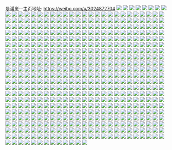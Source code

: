 是潘崽--主页地址: https://weibo.com/u/3024872704 
![](https://wx4.sinaimg.cn/mw2000/b44be500ly1h9kt5smr5hj21o02807wi.jpg) 
![](https://wx4.sinaimg.cn/mw2000/b44be500ly1h9kt64ax2aj22c5340hdt.jpg) 
![](https://wx4.sinaimg.cn/mw2000/b44be500ly1h9kt5trrbbj21o0280u0x.jpg) 
![](https://wx4.sinaimg.cn/mw2000/b44be500ly1h9cs275k7vj22801o04qq.jpg) 
![](https://wx4.sinaimg.cn/mw2000/b44be500ly1h9cs28wjy0j22c03404qq.jpg) 
![](https://wx4.sinaimg.cn/mw2000/b44be500ly1h9cs2a9ultj23402c0u0x.jpg) 
![](https://wx4.sinaimg.cn/mw2000/b44be500ly1h9cs2bt1zcj21o0280npd.jpg) 
![](https://wx4.sinaimg.cn/mw2000/b44be500ly1h9cs2804sqj23402c0qv6.jpg) 
![](https://wx4.sinaimg.cn/mw2000/b44be500ly1h9cs2cex2oj22dc35s4la.jpg) 
![](https://wx4.sinaimg.cn/mw2000/b44be500ly1h9cs2fe1cxj22ir1w21ky.jpg) 
![](https://wx4.sinaimg.cn/mw2000/b44be500ly1h9cs25son9j21ch22uhdt.jpg) 
![](https://wx4.sinaimg.cn/mw2000/b44be500ly1h9cs2gk44cj21dh1vmqv5.jpg) 
![](https://wx4.sinaimg.cn/mw2000/b44be500ly1h9cs2h9zq7j23402c04qq.jpg) 
![](https://wx4.sinaimg.cn/mw2000/b44be500ly1h9csknclo8j23402c0kjl.jpg) 
![](https://wx4.sinaimg.cn/mw2000/b44be500ly1h9cs2enf8aj21o0280b2a.jpg) 
![](https://wx4.sinaimg.cn/mw2000/b44be500ly1h9achcz0mej21400u07do.jpg) 
![](https://wx4.sinaimg.cn/mw2000/b44be500ly1h924ckiuyuj21ar1y5hdt.jpg) 
![](https://wx4.sinaimg.cn/mw2000/b44be500ly1h924cloj3sj21o0280qv5.jpg) 
![](https://wx4.sinaimg.cn/mw2000/b44be500ly1h924cmz42vj21e61uxb29.jpg) 
![](https://wx4.sinaimg.cn/mw2000/b44be500ly1h924cjiljkj21o0280hdt.jpg) 
![](https://wx4.sinaimg.cn/mw2000/b44be500ly1h8fdubpcqzj21o0280npd.jpg) 
![](https://wx4.sinaimg.cn/mw2000/b44be500ly1h8fducj88xj21o0280e81.jpg) 
![](https://wx4.sinaimg.cn/mw2000/b44be500ly1h83sv25aj2j22c0340qv5.jpg) 
![](https://wx4.sinaimg.cn/mw2000/b44be500ly1h83sv34mroj21o02807wh.jpg) 
![](https://wx4.sinaimg.cn/mw2000/b44be500ly1h83sv3ubjxj22c0340npd.jpg) 
![](https://wx4.sinaimg.cn/mw2000/b44be500ly1h83sv5bmc4j22c03404qq.jpg) 
![](https://wx4.sinaimg.cn/mw2000/b44be500ly1h83sv6croaj22c0340u0x.jpg) 
![](https://wx4.sinaimg.cn/mw2000/b44be500ly1h7vhtoaxg8j22dc1s0b2a.jpg) 
![](https://wx4.sinaimg.cn/mw2000/b44be500ly1h7vhtpswl2j21g91xo4qp.jpg) 
![](https://wx4.sinaimg.cn/mw2000/b44be500ly1h7vhtrfitrj21gi1y0u0x.jpg) 
![](https://wx4.sinaimg.cn/mw2000/b44be500ly1h7vhttn5pjj22dc1s0qv6.jpg) 
![](https://wx4.sinaimg.cn/mw2000/b44be500ly1h7vhu3sm0qj22dc1s0npe.jpg) 
![](https://wx4.sinaimg.cn/mw2000/b44be500ly1h7vhty3gdbj22dc1s0u0y.jpg) 
![](https://wx4.sinaimg.cn/mw2000/b44be500ly1h7vhu1if5fj22dc1s0x6q.jpg) 
![](https://wx4.sinaimg.cn/mw2000/b44be500ly1h7vhtvo5fzj22871o5b2a.jpg) 
![](https://wx4.sinaimg.cn/mw2000/b44be500ly1h7vhu6vmypj226l1myb2a.jpg) 
![](https://wx4.sinaimg.cn/mw2000/b44be500ly1h7e422x6pej22c0340qeh.jpg) 
![](https://wx4.sinaimg.cn/mw2000/b44be500ly1h7e428xat4j21941o5h5v.jpg) 
![](https://wx4.sinaimg.cn/mw2000/b44be500ly1h7e425wq7jj20zo256kjm.jpg) 
![](https://wx4.sinaimg.cn/mw2000/b44be500ly1h7e42gqpftj216o1kw000.jpg) 
![](https://wx4.sinaimg.cn/mw2000/b44be500ly1h7e42d9mxoj22c0340hdu.jpg) 
![](https://wx4.sinaimg.cn/mw2000/b44be500ly1h7e420cbaxj21i929ee81.jpg) 
![](https://wx4.sinaimg.cn/mw2000/b44be500ly1h7e42bddi4j22c0340e84.jpg) 
![](https://wx4.sinaimg.cn/mw2000/b44be500ly1h7e42cdap9j22c03404qr.jpg) 
![](https://wx4.sinaimg.cn/mw2000/b44be500ly1h7e42k5mr4j21ep25u1ky.jpg) 
![](https://wx4.sinaimg.cn/mw2000/b44be500ly1h7e42dqnl4j20zl1bghdp.jpg) 
![](https://wx4.sinaimg.cn/mw2000/b44be500ly1h7e42fbjk7j216o1kwqqf.jpg) 
![](https://wx4.sinaimg.cn/mw2000/b44be500ly1h7e428gl25j22bc340e83.jpg) 
![](https://wx4.sinaimg.cn/mw2000/b44be500ly1h7e42i2twvj211x1kw1ky.jpg) 
![](https://wx4.sinaimg.cn/mw2000/b44be500ly1h76z88l7wzj21400u0djs.jpg) 
![](https://wx4.sinaimg.cn/mw2000/b44be500ly1h76z87c210j21400u00xi.jpg) 
![](https://wx4.sinaimg.cn/mw2000/b44be500ly1h76z883v13j21400u07ct.jpg) 
![](https://wx4.sinaimg.cn/mw2000/b44be500ly1h76z896fp0j20u00u0tfh.jpg) 
![](https://wx4.sinaimg.cn/mw2000/b44be500ly1h76z87n7s4j20u0140teq.jpg) 
![](https://wx4.sinaimg.cn/mw2000/b44be500ly1h76z89xxwzj20u014ntjm.jpg) 
![](https://wx4.sinaimg.cn/mw2000/b44be500ly1h76z8ad3vaj20u00u0tc2.jpg) 
![](https://wx4.sinaimg.cn/mw2000/b44be500ly1h76z8bbsywj20u00u0q5j.jpg) 
![](https://wx4.sinaimg.cn/mw2000/b44be500ly1h76z8wnafzj20u00u0adx.jpg) 
![](https://wx4.sinaimg.cn/mw2000/b44be500ly1h6oufkdt01j20sg1s0k9g.jpg) 
![](https://wx4.sinaimg.cn/mw2000/b44be500ly1h6oufn7uvaj22dc35s1l0.jpg) 
![](https://wx4.sinaimg.cn/mw2000/b44be500ly1h6oufo2bg7j20sg1rz783.jpg) 
![](https://wx4.sinaimg.cn/mw2000/b44be500ly1h6oufowp0kj20sg1n94by.jpg) 
![](https://wx4.sinaimg.cn/mw2000/b44be500gy1h5uo5vfbnej22801o0wv5.jpg) 
![](https://wx4.sinaimg.cn/mw2000/b44be500gy1h5uo2zjpsbj22801o0av3.jpg) 
![](https://wx4.sinaimg.cn/mw2000/b44be500gy1h5uo38f040j22c0340e83.jpg) 
![](https://wx4.sinaimg.cn/mw2000/b44be500gy1h5uo431hl6j20k00zk0wc.jpg) 
![](https://wx4.sinaimg.cn/mw2000/b44be500ly1h5q6q3kxv4j21dj1u2nob.jpg) 
![](https://wx4.sinaimg.cn/mw2000/b44be500ly1h5q6q4ujhyj21o0280kjl.jpg) 
![](https://wx4.sinaimg.cn/mw2000/b44be500ly1h5q6q6nw3jj21o0280x6p.jpg) 
![](https://wx4.sinaimg.cn/mw2000/b44be500ly1h5q6qm3oegj21o0280e7j.jpg) 
![](https://wx4.sinaimg.cn/mw2000/b44be500ly1h5q6qln8qkj21o0280e81.jpg) 
![](https://wx4.sinaimg.cn/mw2000/b44be500ly1h5q6qme7axj21o0280twd.jpg) 
![](https://wx4.sinaimg.cn/mw2000/b44be500ly1h5q6q0fyqrj21o02804qp.jpg) 
![](https://wx4.sinaimg.cn/mw2000/b44be500ly1h5q6q1c35xj21o02807wh.jpg) 
![](https://wx4.sinaimg.cn/mw2000/b44be500ly1h5q6q2hqz2j21o0280e81.jpg) 
![](https://wx4.sinaimg.cn/mw2000/b44be500ly1h56icbqs3hj2340340kjm.jpg) 
![](https://wx4.sinaimg.cn/mw2000/b44be500ly1h56icp1mb6j21o02801kz.jpg) 
![](https://wx4.sinaimg.cn/mw2000/b44be500ly1h56icq7rgyj21o0280h82.jpg) 
![](https://wx4.sinaimg.cn/mw2000/b44be500ly1h56icth0exj20wv1grk7i.jpg) 
![](https://wx4.sinaimg.cn/mw2000/b44be500ly1h56icrrog6j21o02801kx.jpg) 
![](https://wx4.sinaimg.cn/mw2000/b44be500ly1h56ic9n6zoj20zk0k043e.jpg) 
![](https://wx4.sinaimg.cn/mw2000/b44be500ly1h56id739c3j20zg1bajvc.jpg) 
![](https://wx4.sinaimg.cn/mw2000/b44be500ly1h56id6injbj22560zo4qp.jpg) 
![](https://wx4.sinaimg.cn/mw2000/b44be500ly1h56idj2v7yj22560zou0x.jpg) 
![](https://wx4.sinaimg.cn/mw2000/b44be500ly1h55lvetqjzj22560zokjl.jpg) 
![](https://wx4.sinaimg.cn/mw2000/b44be500ly1h4y1wkevymj223y35snpe.jpg) 
![](https://wx4.sinaimg.cn/mw2000/b44be500ly1h4y1wr0xzsj22c0340x6p.jpg) 
![](https://wx4.sinaimg.cn/mw2000/b44be500ly1h4y1wmll8bj22801o0kjl.jpg) 
![](https://wx4.sinaimg.cn/mw2000/b44be500ly1h4y1wngunfj23403407wi.jpg) 
![](https://wx4.sinaimg.cn/mw2000/b44be500ly1h4y1wkv70lj21be0zkgs2.jpg) 
![](https://wx4.sinaimg.cn/mw2000/b44be500ly1h4y1wocy31j2340340b2a.jpg) 
![](https://wx4.sinaimg.cn/mw2000/b44be500ly1h4y1ws14rdj21el23ux6p.jpg) 
![](https://wx4.sinaimg.cn/mw2000/b44be500ly1h4y1wps7eaj22c0340kjn.jpg) 
![](https://wx4.sinaimg.cn/mw2000/b44be500ly1h4nw5q0qb9j20zo2567tl.jpg) 
![](https://wx4.sinaimg.cn/mw2000/b44be500ly1h4lladgheoj20dw0dw3z8.jpg) 
![](https://wx4.sinaimg.cn/mw2000/b44be500ly1h4jba7qbb7j229k340u0x.jpg) 
![](https://wx4.sinaimg.cn/mw2000/b44be500ly1h4jba5p9n5j22bv3401kz.jpg) 
![](https://wx4.sinaimg.cn/mw2000/b44be500ly1h4jbadq0kij20wg13jq90.jpg) 
![](https://wx4.sinaimg.cn/mw2000/b44be500ly1h4jba87v3vj20zo2564cl.jpg) 
![](https://wx4.sinaimg.cn/mw2000/b44be500ly1h4jbab8fkfj22c0340x6p.jpg) 
![](https://wx4.sinaimg.cn/mw2000/b44be500ly1h4jbaa83qyj22c0340u0x.jpg) 
![](https://wx4.sinaimg.cn/mw2000/b44be500ly1h4jbabzjlhj22801o04qp.jpg) 
![](https://wx4.sinaimg.cn/mw2000/b44be500ly1h4jbadaelxj2340340hdu.jpg) 
![](https://wx4.sinaimg.cn/mw2000/b44be500ly1h4h8msbz65j21o0280hdv.jpg) 
![](https://wx4.sinaimg.cn/mw2000/b44be500ly1h4h8mv6qgbj21o0280b2b.jpg) 
![](https://wx4.sinaimg.cn/mw2000/b44be500ly1h4h8my910sj21o0280x6r.jpg) 
![](https://wx4.sinaimg.cn/mw2000/b44be500ly1h4h8n2kyqcj22by340npe.jpg) 
![](https://wx4.sinaimg.cn/mw2000/b44be500ly1h4h8n16g6kj21hq1znb2b.jpg) 
![](https://wx4.sinaimg.cn/mw2000/b44be500ly1h4h8mol92ij22c0341kjm.jpg) 
![](https://wx4.sinaimg.cn/mw2000/b44be500ly1h4aac4qnu3j2340340npe.jpg) 
![](https://wx4.sinaimg.cn/mw2000/b44be500ly1h4aac95taqj22db35qkjm.jpg) 
![](https://wx4.sinaimg.cn/mw2000/b44be500ly1h4aabweitfj22bz340u0y.jpg) 
![](https://wx4.sinaimg.cn/mw2000/b44be500ly1h4aac74zm2j21o02801ky.jpg) 
![](https://wx4.sinaimg.cn/mw2000/b44be500ly1h4aae5ksqvj21o0280b29.jpg) 
![](https://wx4.sinaimg.cn/mw2000/b44be500ly1h4aac1xo4aj21o0280b29.jpg) 
![](https://wx4.sinaimg.cn/mw2000/b44be500ly1h4aabrrbg9j20zo256hdt.jpg) 
![](https://wx4.sinaimg.cn/mw2000/b44be500ly1h4aac2pdcnj22801o07wh.jpg) 
![](https://wx4.sinaimg.cn/mw2000/b44be500ly1h4aac30smgj21hc0u0154.jpg) 
![](https://wx4.sinaimg.cn/mw2000/b44be500ly1h4aabs5mk9j20ta1g1ds6.jpg) 
![](https://wx4.sinaimg.cn/mw2000/b44be500ly1h4aac3qjg8j22ps1j0u0x.jpg) 
![](https://wx4.sinaimg.cn/mw2000/b44be500ly1h4aac7ux3oj235s2dcqv5.jpg) 
![](https://wx4.sinaimg.cn/mw2000/b44be500ly1h42aa1frt1j22801o0hdt.jpg) 
![](https://wx4.sinaimg.cn/mw2000/b44be500ly1h42aa24oksj22c0340hdu.jpg) 
![](https://wx4.sinaimg.cn/mw2000/b44be500ly1h42aa2wwggj22c0340hdt.jpg) 
![](https://wx4.sinaimg.cn/mw2000/b44be500ly1h42aa3qcyoj22801o07wh.jpg) 
![](https://wx4.sinaimg.cn/mw2000/b44be500ly1h42aa3yq3yj20tt1gz7dg.jpg) 
![](https://wx4.sinaimg.cn/mw2000/b44be500ly1h42aa8tmvxj22c03407wj.jpg) 
![](https://wx4.sinaimg.cn/mw2000/b44be500ly1h42aafrpmvj22c03404qp.jpg) 
![](https://wx4.sinaimg.cn/mw2000/b44be500ly1h42aa09vylj22c0340qv6.jpg) 
![](https://wx4.sinaimg.cn/mw2000/b44be500ly1h3r5dns1t0j22801o0u0x.jpg) 
![](https://wx4.sinaimg.cn/mw2000/b44be500ly1h3r5donrsnj20zg1ba13e.jpg) 
![](https://wx4.sinaimg.cn/mw2000/b44be500ly1h3r5dpy244j20u01hchdt.jpg) 
![](https://wx4.sinaimg.cn/mw2000/b44be500ly1h3r5dr8fjcj2340340x6s.jpg) 
![](https://wx4.sinaimg.cn/mw2000/b44be500ly1h3r5dw9h0lj22c03401kz.jpg) 
![](https://wx4.sinaimg.cn/mw2000/b44be500ly1h3r5druc46j21o0280dt4.jpg) 
![](https://wx4.sinaimg.cn/mw2000/b44be500ly1h3r5dv3ayij22c0340x6q.jpg) 
![](https://wx4.sinaimg.cn/mw2000/b44be500ly1h3r5dyz0c7j20zo2567wh.jpg) 
![](https://wx4.sinaimg.cn/mw2000/b44be500ly1h3r5dmednhj22hv340x6p.jpg) 
![](https://wx4.sinaimg.cn/mw2000/b44be500ly1h3r5dsrhnqj22c03401ky.jpg) 
![](https://wx4.sinaimg.cn/mw2000/b44be500ly1h3r5dtxk0ij22c0340qv5.jpg) 
![](https://wx4.sinaimg.cn/mw2000/b44be500ly1h3r5e0mx78j21o01o0u0x.jpg) 
![](https://wx4.sinaimg.cn/mw2000/b44be500ly1h3r5e0zrh4j20u01hc4ba.jpg) 
![](https://wx4.sinaimg.cn/mw2000/b44be500ly1h3r5e1ulynj22c0340qv5.jpg) 
![](https://wx4.sinaimg.cn/mw2000/b44be500ly1h3r5e3bh40j23402c0npf.jpg) 
![](https://wx4.sinaimg.cn/mw2000/b44be500ly1h3r5e4hxl4j22c03404qq.jpg) 
![](https://wx4.sinaimg.cn/mw2000/b44be500ly1h36bqbquavj21400u0jz1.jpg) 
![](https://wx4.sinaimg.cn/mw2000/b44be500ly1h36bq9wkhmj20u00u0dkw.jpg) 
![](https://wx4.sinaimg.cn/mw2000/b44be500ly1h36bq9ks52j21hc0u0wpq.jpg) 
![](https://wx4.sinaimg.cn/mw2000/b44be500ly1h36bqa69t6j21410u0drb.jpg) 
![](https://wx4.sinaimg.cn/mw2000/b44be500ly1h36bqbbw9vj20u0132jz9.jpg) 
![](https://wx4.sinaimg.cn/mw2000/b44be500ly1h36bqcc3bdj20u01hcwnl.jpg) 
![](https://wx4.sinaimg.cn/mw2000/b44be500ly1h36bqb03o3j20u0140gwl.jpg) 
![](https://wx4.sinaimg.cn/mw2000/b44be500ly1h36bs1t4qtj20u01hctl5.jpg) 
![](https://wx4.sinaimg.cn/mw2000/b44be500ly1h36bq9557aj20u01hc7j3.jpg) 
![](https://wx4.sinaimg.cn/mw2000/b44be500ly1h36bqd2ldaj20u01hck1l.jpg) 
![](https://wx4.sinaimg.cn/mw2000/b44be500ly1h32ehinxtij22c03401ky.jpg) 
![](https://wx4.sinaimg.cn/mw2000/b44be500ly1h32ehlvwtpj23402c0hdv.jpg) 
![](https://wx4.sinaimg.cn/mw2000/b44be500ly1h32ehht8egj21o0280b2a.jpg) 
![](https://wx4.sinaimg.cn/mw2000/b44be500ly1h32ehmto8qj22c03401ky.jpg) 
![](https://wx4.sinaimg.cn/mw2000/b44be500ly1h32ehteo4ej21o0280u0y.jpg) 
![](https://wx4.sinaimg.cn/mw2000/b44be500ly1h32ehzgy15j21o0280kjl.jpg) 
![](https://wx4.sinaimg.cn/mw2000/b44be500ly1h32ehfbq3nj23402c0kjp.jpg) 
![](https://wx4.sinaimg.cn/mw2000/b44be500ly1h32ehx0iojj21o02804qr.jpg) 
![](https://wx4.sinaimg.cn/mw2000/b44be500ly1h32ehq65g7j21o0280npd.jpg) 
![](https://wx4.sinaimg.cn/mw2000/b44be500ly1h2kh03oflaj20u0140tfw.jpg) 
![](https://wx4.sinaimg.cn/mw2000/b44be500ly1h2hgt2tbdzj20u0140jz0.jpg) 
![](https://wx4.sinaimg.cn/mw2000/b44be500ly1h2hgt3it9wj21400u011h.jpg) 
![](https://wx4.sinaimg.cn/mw2000/b44be500ly1h2hgt346kuj20u0140n3f.jpg) 
![](https://wx4.sinaimg.cn/mw2000/b44be500ly1h2hgt3wo97j21400u0gu2.jpg) 
![](https://wx4.sinaimg.cn/mw2000/b44be500ly1h2hgt4st5ej20u0140n8w.jpg) 
![](https://wx4.sinaimg.cn/mw2000/b44be500ly1h2hgt2f1lcj20u0140tjz.jpg) 
![](https://wx4.sinaimg.cn/mw2000/b44be500ly1h2hgt6x5moj21400u0gsb.jpg) 
![](https://wx4.sinaimg.cn/mw2000/b44be500ly1h2hgt7i4ajj21400u0tix.jpg) 
![](https://wx4.sinaimg.cn/mw2000/b44be500ly1h2hgt7x6hbj21400u0dpj.jpg) 
![](https://wx4.sinaimg.cn/mw2000/b44be500ly1h29lt3dsltj20u01hcqsl.jpg) 
![](https://wx4.sinaimg.cn/mw2000/b44be500ly1h29lt3pxz4j20u01hck0c.jpg) 
![](https://wx4.sinaimg.cn/mw2000/b44be500ly1h29lt4cm1pj22801o04qp.jpg) 
![](https://wx4.sinaimg.cn/mw2000/b44be500ly1h29luh9c5tj21o02807wh.jpg) 
![](https://wx4.sinaimg.cn/mw2000/b44be500ly1h29luf1opej22801o04qp.jpg) 
![](https://wx4.sinaimg.cn/mw2000/b44be500ly1h218nhmr0aj22c0340kjm.jpg) 
![](https://wx4.sinaimg.cn/mw2000/b44be500ly1h218nn643yj22c0340b2b.jpg) 
![](https://wx4.sinaimg.cn/mw2000/b44be500ly1h218nkgom5j21o0280x6p.jpg) 
![](https://wx4.sinaimg.cn/mw2000/b44be500ly1h218nq25g1j21o01o0npd.jpg) 
![](https://wx4.sinaimg.cn/mw2000/b44be500ly1h218nghfd3j21o01o0kjl.jpg) 
![](https://wx4.sinaimg.cn/mw2000/b44be500ly1h218ns6pazj21o01o0x6p.jpg) 
![](https://wx4.sinaimg.cn/mw2000/b44be500ly1h218ntn26pj21ca1cab29.jpg) 
![](https://wx4.sinaimg.cn/mw2000/b44be500ly1h218nvgde3j21o0280kjm.jpg) 
![](https://wx4.sinaimg.cn/mw2000/b44be500ly1h1k25jamknj21o0289qv5.jpg) 
![](https://wx4.sinaimg.cn/mw2000/b44be500ly1h19pz73wocj20zo256dpw.jpg) 
![](https://wx4.sinaimg.cn/mw2000/b44be500ly1h198qpu61kj21o0280x6p.jpg) 
![](https://wx4.sinaimg.cn/mw2000/b44be500ly1h198qsitxtj21o0280u0x.jpg) 
![](https://wx4.sinaimg.cn/mw2000/b44be500ly1h198qnprauj21o0280npd.jpg) 
![](https://wx4.sinaimg.cn/mw2000/b44be500ly1h198qukueuj21o0280qv5.jpg) 
![](https://wx4.sinaimg.cn/mw2000/b44be500ly1h198qxc768j21o02804qq.jpg) 
![](https://wx4.sinaimg.cn/mw2000/b44be500ly1h14latfayuj21o0280gz8.jpg) 
![](https://wx4.sinaimg.cn/mw2000/b44be500ly1h14lao6x0nj21o0280e81.jpg) 
![](https://wx4.sinaimg.cn/mw2000/b44be500ly1h14lat2fd0j21o0280ds1.jpg) 
![](https://wx4.sinaimg.cn/mw2000/b44be500ly1h14latyahoj21o02807wh.jpg) 
![](https://wx4.sinaimg.cn/mw2000/b44be500ly1h14laidjduj22801o04qp.jpg) 
![](https://wx4.sinaimg.cn/mw2000/b44be500ly1h14laona1yj21o02807nb.jpg) 
![](https://wx4.sinaimg.cn/mw2000/b44be500ly1h14larli53j22801o0b29.jpg) 
![](https://wx4.sinaimg.cn/mw2000/b44be500ly1h14las4lunj22801o07wh.jpg) 
![](https://wx4.sinaimg.cn/mw2000/b44be500ly1h14lasmt9yj22801o0kjl.jpg) 
![](https://wx4.sinaimg.cn/mw2000/b44be500ly1h02ac5k3tmj21gi1y0hdt.jpg) 
![](https://wx4.sinaimg.cn/mw2000/b44be500ly1h02abur7h0j21x21fse81.jpg) 
![](https://wx4.sinaimg.cn/mw2000/b44be500ly1h02ac82jiqj21o0280x6p.jpg) 
![](https://wx4.sinaimg.cn/mw2000/b44be500ly1h02ac6dxc6j21ej11wngt.jpg) 
![](https://wx4.sinaimg.cn/mw2000/b44be500ly1h02ac1rqv6j21o0280u0x.jpg) 
![](https://wx4.sinaimg.cn/mw2000/b44be500ly1h02abyzbh2j21a71pm4qp.jpg) 
![](https://wx4.sinaimg.cn/mw2000/b44be500ly1gzy8h0yz14j21o01o0e81.jpg) 
![](https://wx4.sinaimg.cn/mw2000/b44be500ly1gz3x5k8ha8j21400u0n64.jpg) 
![](https://wx4.sinaimg.cn/mw2000/b44be500ly1gz3x5ilx7rj21400u0tgw.jpg) 
![](https://wx4.sinaimg.cn/mw2000/b44be500ly1gz3x5j0xrvj21400u0wmj.jpg) 
![](https://wx4.sinaimg.cn/mw2000/b44be500ly1gz3x5jcttkj21400u0dop.jpg) 
![](https://wx4.sinaimg.cn/mw2000/b44be500ly1gz3x5kmhmuj21400u0dne.jpg) 
![](https://wx4.sinaimg.cn/mw2000/b44be500ly1gz3x5jx4kuj21400u0tgd.jpg) 
![](https://wx4.sinaimg.cn/mw2000/b44be500ly1gz3x70vwhpj20u00mitcr.jpg) 
![](https://wx4.sinaimg.cn/mw2000/b44be500ly1gz3x5l9vshj20u0140qag.jpg) 
![](https://wx4.sinaimg.cn/mw2000/b44be500ly1gz3x7lmix2j20mi0u00w7.jpg) 
![](https://wx4.sinaimg.cn/mw2000/b44be500ly1gz3x5m7kk7j20u00u0wh0.jpg) 
![](https://wx4.sinaimg.cn/mw2000/b44be500ly1gz3x5newnqj20u013zdnu.jpg) 
![](https://wx4.sinaimg.cn/mw2000/b44be500ly1gyvxuli2gcj20u00u0116.jpg) 
![](https://wx4.sinaimg.cn/mw2000/b44be500ly1gyvxulr2avj20u00u0jx2.jpg) 
![](https://wx4.sinaimg.cn/mw2000/b44be500ly1gyvxuodmosj20u0140afj.jpg) 
![](https://wx4.sinaimg.cn/mw2000/b44be500ly1gyvxuooa2gj20u0140age.jpg) 
![](https://wx4.sinaimg.cn/mw2000/b44be500ly1gyvxulwwb3j20u00u0wjj.jpg) 
![](https://wx4.sinaimg.cn/mw2000/b44be500ly1gyvxumfn61j21400u0k1p.jpg) 
![](https://wx4.sinaimg.cn/mw2000/b44be500ly1gyvxum7d9tj20u0140qa2.jpg) 
![](https://wx4.sinaimg.cn/mw2000/b44be500ly1gyvxummoeij20ur0swtdv.jpg) 
![](https://wx4.sinaimg.cn/mw2000/b44be500ly1gyvxumtoeaj20u01hcn7b.jpg) 
![](https://wx4.sinaimg.cn/mw2000/b44be500ly1gyvxunfmxfj20u0140n3r.jpg) 
![](https://wx4.sinaimg.cn/mw2000/b44be500ly1gyvxunnculj21410u049h.jpg) 
![](https://wx4.sinaimg.cn/mw2000/b44be500ly1gyvxunvvftj20u014046z.jpg) 
![](https://wx4.sinaimg.cn/mw2000/b44be500ly1gyvxuoxgrcj20u0140wiu.jpg) 
![](https://wx4.sinaimg.cn/mw2000/b44be500ly1gyvxul6sggj20u00u00wp.jpg) 
![](https://wx4.sinaimg.cn/mw2000/b44be500ly1gyrkmy35zpj20zd0kc40o.jpg) 
![](https://wx4.sinaimg.cn/mw2000/b44be500ly1gygk3dq67fj20u00u0wkt.jpg) 
![](https://wx4.sinaimg.cn/mw2000/b44be500ly1gygk3ea4gnj20u01417cy.jpg) 
![](https://wx4.sinaimg.cn/mw2000/b44be500ly1gygk3dy26pj20u00u0ter.jpg) 
![](https://wx4.sinaimg.cn/mw2000/b44be500ly1gygk3f19joj20u00u0wk1.jpg) 
![](https://wx4.sinaimg.cn/mw2000/b44be500ly1gygk3di4nej20u00u00yp.jpg) 
![](https://wx4.sinaimg.cn/mw2000/b44be500ly1gygk3cx852j20u00u0dli.jpg) 
![](https://wx4.sinaimg.cn/mw2000/b44be500ly1gybandm723j20so0so0xa.jpg) 
![](https://wx4.sinaimg.cn/mw2000/b44be500ly1gy6mrjq44mj20u0140wp8.jpg) 
![](https://wx4.sinaimg.cn/mw2000/b44be500ly1gy6mrj7e2lj20u0140qa2.jpg) 
![](https://wx4.sinaimg.cn/mw2000/b44be500ly1gy6mrkeux3j20u0140qcs.jpg) 
![](https://wx4.sinaimg.cn/mw2000/b44be500ly1gy08yp1naij21400u0127.jpg) 
![](https://wx4.sinaimg.cn/mw2000/b44be500ly1gy08yorg4dj20u013zgsy.jpg) 
![](https://wx4.sinaimg.cn/mw2000/b44be500ly1gy08ypo01uj20u0140gto.jpg) 
![](https://wx4.sinaimg.cn/mw2000/b44be500ly1gy08yq2szjj20u00u0dlr.jpg) 
![](https://wx4.sinaimg.cn/mw2000/b44be500ly1gy08ypv3xmj20u00u079e.jpg) 
![](https://wx4.sinaimg.cn/mw2000/b44be500ly1gy08yqa1saj20u00u07d4.jpg) 
![](https://wx4.sinaimg.cn/mw2000/b44be500ly1gy08yqhwabj20u00u0the.jpg) 
![](https://wx4.sinaimg.cn/mw2000/b44be500ly1gy08yqsdqcj20u00u0dmp.jpg) 
![](https://wx4.sinaimg.cn/mw2000/b44be500ly1gy08yo2fxcj20u00u0thf.jpg) 
![](https://wx4.sinaimg.cn/mw2000/b44be500ly1gxyjmzbni8j20u00u0jy2.jpg) 
![](https://wx4.sinaimg.cn/mw2000/b44be500ly1gxyjmyvsk1j20u00u0n2o.jpg) 
![](https://wx4.sinaimg.cn/mw2000/b44be500ly1gxyjmz47uxj20u00u0jwq.jpg) 
![](https://wx4.sinaimg.cn/mw2000/b44be500ly1gxyjmzlafoj20u00u0wl7.jpg) 
![](https://wx4.sinaimg.cn/mw2000/b44be500ly1gxqjxy15taj20u0140aip.jpg) 
![](https://wx4.sinaimg.cn/mw2000/b44be500ly1gxqjxwl2qoj20u0140tie.jpg) 
![](https://wx4.sinaimg.cn/mw2000/b44be500ly1gxqjy0vq8dj20u00u00xi.jpg) 
![](https://wx4.sinaimg.cn/mw2000/b44be500ly1gxqjy28iroj20u00u079l.jpg) 
![](https://wx4.sinaimg.cn/mw2000/b44be500ly1gxqjyblgboj20u00u0jx9.jpg) 
![](https://wx4.sinaimg.cn/mw2000/b44be500ly1gxjk9h9glwj20u0140tfb.jpg) 
![](https://wx4.sinaimg.cn/mw2000/b44be500ly1gxjk9oapq7j20u014079o.jpg) 
![](https://wx4.sinaimg.cn/mw2000/b44be500ly1gxjk9hgmi7j20zo0kj0vl.jpg) 
![](https://wx4.sinaimg.cn/mw2000/b44be500ly1gxjk9honikj21400u0427.jpg) 
![](https://wx4.sinaimg.cn/mw2000/b44be500ly1gx9a16cdflj20zo0rv0ur.jpg) 
![](https://wx4.sinaimg.cn/mw2000/b44be500ly1gx9a15kcs4j20zo0rlgnj.jpg) 
![](https://wx4.sinaimg.cn/mw2000/b44be500ly1gx9a5saxfcj21400u047q.jpg) 
![](https://wx4.sinaimg.cn/mw2000/b44be500ly1gx9a18bilhj21400u0n59.jpg) 
![](https://wx4.sinaimg.cn/mw2000/b44be500ly1gx9a17v1t3j21400u0afq.jpg) 
![](https://wx4.sinaimg.cn/mw2000/b44be500ly1gx9a18ovptj20u01hcdn2.jpg) 
![](https://wx4.sinaimg.cn/mw2000/b44be500ly1gx9a16o3jxj21400u07d1.jpg) 
![](https://wx4.sinaimg.cn/mw2000/b44be500ly1gx9a190laej21400u0n5y.jpg) 
![](https://wx4.sinaimg.cn/mw2000/b44be500ly1gx9a17gut4j21400u0guh.jpg) 
![](https://wx4.sinaimg.cn/mw2000/b44be500ly1gx37rkvlx0j20u0140dmd.jpg) 
![](https://wx4.sinaimg.cn/mw2000/b44be500ly1gx37rl9m28j20u0140aln.jpg) 
![](https://wx4.sinaimg.cn/mw2000/b44be500ly1gx37shd0lzj20u0140ak9.jpg) 
![](https://wx4.sinaimg.cn/mw2000/b44be500ly1gx37rmk3s4j20u0140qc6.jpg) 
![](https://wx4.sinaimg.cn/mw2000/b44be500ly1gx37rne38jj20u014044s.jpg) 
![](https://wx4.sinaimg.cn/mw2000/b44be500ly1gx37rnnh74j20u0140ahd.jpg) 
![](https://wx4.sinaimg.cn/mw2000/b44be500ly1gwv3en3kzgj20u01410zy.jpg) 
![](https://wx4.sinaimg.cn/mw2000/b44be500ly1gwv3eniiksj20u0140dmi.jpg) 
![](https://wx4.sinaimg.cn/mw2000/b44be500ly1gwv3enu5wgj20u0140jx9.jpg) 
![](https://wx4.sinaimg.cn/mw2000/b44be500ly1gwv3eokuwbj21400u00za.jpg) 
![](https://wx4.sinaimg.cn/mw2000/b44be500ly1gwv3ep6qcqj20u0103q71.jpg) 
![](https://wx4.sinaimg.cn/mw2000/b44be500ly1gwv3eptyczj21400u0gti.jpg) 
![](https://wx4.sinaimg.cn/mw2000/b44be500ly1gwv3eqpwo7j21400u0tgu.jpg) 
![](https://wx4.sinaimg.cn/mw2000/b44be500ly1gwv3epj351j20u0140tgg.jpg) 
![](https://wx4.sinaimg.cn/mw2000/b44be500ly1gwv3emr9eoj20u0140wjm.jpg) 
![](https://wx4.sinaimg.cn/mw2000/b44be500ly1gwbj7wlc9ij21400u0n7b.jpg) 
![](https://wx4.sinaimg.cn/mw2000/b44be500ly1gwbj7ymnvrj21400u047z.jpg) 
![](https://wx4.sinaimg.cn/mw2000/b44be500ly1gwbj7ybloqj20sg0lcn33.jpg) 
![](https://wx4.sinaimg.cn/mw2000/b44be500ly1gwbj7w9mdij21400u0wp5.jpg) 
![](https://wx4.sinaimg.cn/mw2000/b44be500ly1gw6opalxs4j22c2340npf.jpg) 
![](https://wx4.sinaimg.cn/mw2000/b44be500ly1gw6op7cb2tj22c03404qr.jpg) 
![](https://wx4.sinaimg.cn/mw2000/b44be500ly1gw6opf7n6qj222o340u11.jpg) 
![](https://wx4.sinaimg.cn/mw2000/b44be500ly1gw6opkx50gj22c0340kjr.jpg) 
![](https://wx4.sinaimg.cn/mw2000/b44be500ly1gw6opt5wmlj21o01o0qv5.jpg) 
![](https://wx4.sinaimg.cn/mw2000/b44be500ly1gw6opoxty0j22c0340kjp.jpg) 
![](https://wx4.sinaimg.cn/mw2000/b44be500ly1gw6opqj5ywj21o01o0x6p.jpg) 
![](https://wx4.sinaimg.cn/mw2000/b44be500ly1gw6oq0inzcj22c036e4qr.jpg) 
![](https://wx4.sinaimg.cn/mw2000/b44be500ly1gw6opu1yb2j21f21f24qp.jpg) 
![](https://wx4.sinaimg.cn/mw2000/b44be500ly1gw6opr12gcj22801o07wh.jpg) 
![](https://wx4.sinaimg.cn/mw2000/b44be500ly1gw6oprotcyj21o01o04qp.jpg) 
![](https://wx4.sinaimg.cn/mw2000/b44be500ly1gw6opuviu7j21401hctny.jpg) 
![](https://wx4.sinaimg.cn/mw2000/b44be500ly1gw6opvxrsrj23402c01ky.jpg) 
![](https://wx4.sinaimg.cn/mw2000/b44be500ly1gw6opxw7qyj23402c0kjn.jpg) 
![](https://wx4.sinaimg.cn/mw2000/b44be500ly1gw6opzjmkzj20rs0kudln.jpg) 
![](https://wx4.sinaimg.cn/mw2000/b44be500ly1gw6os15v0mj23403401l3.jpg) 
![](https://wx4.sinaimg.cn/mw2000/b44be500ly1gw6orxpv27j22cn340qv7.jpg) 
![](https://wx4.sinaimg.cn/mw2000/b44be500ly1gw57pws2d8j20u01400zx.jpg) 
![](https://wx4.sinaimg.cn/mw2000/b44be500ly1gvzxwz89pxj20u0140afc.jpg) 
![](https://wx4.sinaimg.cn/mw2000/b44be500ly1gvzxwyz0t6j20u00u0dk4.jpg) 
![](https://wx4.sinaimg.cn/mw2000/b44be500ly1gvzxwzk00jj20u00u0dk9.jpg) 
![](https://wx4.sinaimg.cn/mw2000/b44be500ly1gvzxx03p7uj20u00u0gr2.jpg) 
![](https://wx4.sinaimg.cn/mw2000/b44be500ly1gvzxx0e0ubj20u00u079j.jpg) 
![](https://wx4.sinaimg.cn/mw2000/b44be500ly1gvzxwzsh6vj20u00u0q85.jpg) 
![](https://wx4.sinaimg.cn/mw2000/003iI3zqly1gvqn7rzig9j61400u0wpb02.jpg) 
![](https://wx4.sinaimg.cn/mw2000/003iI3zqly1gvqn7s9heej60u014045302.jpg) 
![](https://wx4.sinaimg.cn/mw2000/003iI3zqly1gvqn7ss3dzj60u0140ajz02.jpg) 
![](https://wx4.sinaimg.cn/mw2000/003iI3zqly1gvqn7tcfm7j61400u07ex02.jpg) 
![](https://wx4.sinaimg.cn/mw2000/003iI3zqly1gvqn7tqhbjj60s61180ye02.jpg) 
![](https://wx4.sinaimg.cn/mw2000/003iI3zqly1gvqn7wctqwj60u00ybn3g02.jpg) 
![](https://wx4.sinaimg.cn/mw2000/003iI3zqly1gvqn7ueqyoj60u01hcasx02.jpg) 
![](https://wx4.sinaimg.cn/mw2000/003iI3zqly1gvqn7v4d75j60u00u110w02.jpg) 
![](https://wx4.sinaimg.cn/mw2000/003iI3zqly1gvqn7rn8bij60u00u00zy02.jpg) 
![](https://wx4.sinaimg.cn/mw2000/003iI3zqly1gvqn7vvbb2j60u0140ale02.jpg) 
![](https://wx4.sinaimg.cn/mw2000/003iI3zqly1gv16hi21sgj61o0280x6q02.jpg) 
![](https://wx4.sinaimg.cn/mw2000/003iI3zqly1gut9jspkirj619w19wkgo02.jpg) 
![](https://wx4.sinaimg.cn/mw2000/003iI3zqly1gut9jrwjg6j62801o0e8102.jpg) 
![](https://wx4.sinaimg.cn/mw2000/003iI3zqly1gut9jq82oyj62c02c0e8102.jpg) 
![](https://wx4.sinaimg.cn/mw2000/003iI3zqly1gut9jtu6rrj61o01o07wh02.jpg) 
![](https://wx4.sinaimg.cn/mw2000/003iI3zqly1gut9joqvawj62c02c0kjl02.jpg) 
![](https://wx4.sinaimg.cn/mw2000/b44be500ly1gut9jlzh0jj22c0340u0z.jpg) 
![](https://wx4.sinaimg.cn/mw2000/b44be500ly1gut9jwhfewj21o01o01ky.jpg) 
![](https://wx4.sinaimg.cn/mw2000/003iI3zqly1gut9ki1phcj61o01o04qp02.jpg) 
![](https://wx4.sinaimg.cn/mw2000/003iI3zqly1gundz5gus9j62801o01ky02.jpg) 
![](https://wx4.sinaimg.cn/mw2000/003iI3zqly1gundzg3azfj62801o0u0x02.jpg) 
![](https://wx4.sinaimg.cn/mw2000/003iI3zqly1gundzhtieij62801o07wi02.jpg) 
![](https://wx4.sinaimg.cn/mw2000/b44be500ly1gundzb685cj22801o0u0y.jpg) 
![](https://wx4.sinaimg.cn/mw2000/003iI3zqly1gundzetmizj60zo2564qq02.jpg) 
![](https://wx4.sinaimg.cn/mw2000/003iI3zqly1gundzkgldej61o0280e8202.jpg) 
![](https://wx4.sinaimg.cn/mw2000/003iI3zqly1gueucrwf8ij60zi0zi4fc02.jpg) 
![](https://wx4.sinaimg.cn/mw2000/003iI3zqly1gueuct6x3rj61kn1knqv502.jpg) 
![](https://wx4.sinaimg.cn/mw2000/003iI3zqly1gueucqrrspj61kf1kfhdt02.jpg) 
![](https://wx4.sinaimg.cn/mw2000/003iI3zqly1gueud2o7l5j6340340kjn02.jpg) 
![](https://wx4.sinaimg.cn/mw2000/003iI3zqly1gueucwld09j634033sqv902.jpg) 
![](https://wx4.sinaimg.cn/mw2000/003iI3zqly1gueud416zrj61o0280kjl02.jpg) 
![](https://wx4.sinaimg.cn/mw2000/003iI3zqly1guamk1c5aij6340340x6s02.jpg) 
![](https://wx4.sinaimg.cn/mw2000/003iI3zqly1guamken70ij61r02c0b2c02.jpg) 
![](https://wx4.sinaimg.cn/mw2000/003iI3zqly1guamjq250ij62c0342qv802.jpg) 
![](https://wx4.sinaimg.cn/mw2000/003iI3zqly1guamkyhxp6j62c0340qv702.jpg) 
![](https://wx4.sinaimg.cn/mw2000/003iI3zqly1guamkoyjzgj61o02807ku02.jpg) 
![](https://wx4.sinaimg.cn/mw2000/003iI3zqly1guamknm5uej63402c0hdv02.jpg) 
![](https://wx4.sinaimg.cn/mw2000/003iI3zqly1gu0ug9vro1j60u0140qc402.jpg) 
![](https://wx4.sinaimg.cn/mw2000/003iI3zqly1gu0ug9802yj60u0140k3k02.jpg) 
![](https://wx4.sinaimg.cn/mw2000/003iI3zqly1gu0ugag8pyj61400u0dod02.jpg) 
![](https://wx4.sinaimg.cn/mw2000/003iI3zqly1gtofwvrya4j60u00u07cp02.jpg) 
![](https://wx4.sinaimg.cn/mw2000/003iI3zqly1gtofwv2b1ej61400u010i02.jpg) 
![](https://wx4.sinaimg.cn/mw2000/003iI3zqly1gtofwuf1dqj60u00u0tgx02.jpg) 
![](https://wx4.sinaimg.cn/mw2000/003iI3zqly1gtofwwezt8j60u00u0dnm02.jpg) 
![](https://wx4.sinaimg.cn/mw2000/003iI3zqly1gtofwto1fgj60u00u0do702.jpg) 
![](https://wx4.sinaimg.cn/mw2000/003iI3zqly1gtofymbm7lj60u01hc7d402.jpg) 
![](https://wx4.sinaimg.cn/mw2000/003iI3zqly1gtofw4v7vxj60p113xn3a02.jpg) 
![](https://wx4.sinaimg.cn/mw2000/003iI3zqly1gtofyn9gmgj60u0140grl02.jpg) 
![](https://wx4.sinaimg.cn/mw2000/003iI3zqly1gtofyohwqpj60u0140jzz02.jpg) 
![](https://wx4.sinaimg.cn/mw2000/003iI3zqly1gtofyoygj3j60u00u0q7d02.jpg) 
![](https://wx4.sinaimg.cn/mw2000/003iI3zqly1gtnf0xnmmnj656o3gge8602.jpg) 
![](https://wx4.sinaimg.cn/mw2000/003iI3zqly1gtnf12t9jwj656o3ggx6u02.jpg) 
![](https://wx4.sinaimg.cn/mw2000/003iI3zqly1gtnf1b800qj656o3gghdz02.jpg) 
![](https://wx4.sinaimg.cn/mw2000/003iI3zqly1gtnf1fnh4uj626r3a4b2b02.jpg) 
![](https://wx4.sinaimg.cn/mw2000/003iI3zqly1gtnf1ledogj626r3a4qvb02.jpg) 
![](https://wx4.sinaimg.cn/mw2000/003iI3zqly1gtnf1oshu3j626r3a4b2f02.jpg) 
![](https://wx4.sinaimg.cn/mw2000/003iI3zqly1gtnf1tdvcej63gg56onpl02.jpg) 
![](https://wx4.sinaimg.cn/mw2000/003iI3zqly1gtnf0tql56j626r3a4hdv02.jpg) 
![](https://wx4.sinaimg.cn/mw2000/003iI3zqly1gtnf22qb33j626r3a4b2g02.jpg) 
![](https://wx4.sinaimg.cn/mw2000/b44be500ly1gsz71rhatkj21o02804qp.jpg) 
![](https://wx4.sinaimg.cn/mw2000/b44be500ly1gsz74yvvlcj20u01hch0q.jpg) 
![](https://wx4.sinaimg.cn/mw2000/b44be500ly1gsz750ofvij21o02804qp.jpg) 
![](https://wx4.sinaimg.cn/mw2000/b44be500ly1gsz751zk2sj23402c0u0x.jpg) 
![](https://wx4.sinaimg.cn/mw2000/b44be500ly1gsz753z3tij23402c0x6p.jpg) 
![](https://wx4.sinaimg.cn/mw2000/b44be500ly1gsz758yxx2j22c03401kz.jpg) 
![](https://wx4.sinaimg.cn/mw2000/b44be500ly1gsz759hq4xj20po0po40n.jpg) 
![](https://wx4.sinaimg.cn/mw2000/b44be500ly1gsz76qczemj22c0340x6q.jpg) 
![](https://wx4.sinaimg.cn/mw2000/b44be500ly1gsz76mazpbj21hc0u0tqt.jpg) 
![](https://wx4.sinaimg.cn/mw2000/b44be500ly1gsr1d3jejoj20zo0hdn09.jpg) 
![](https://wx4.sinaimg.cn/mw2000/b44be500ly1gslcqp04zzj223u35sx6q.jpg) 
![](https://wx4.sinaimg.cn/mw2000/b44be500ly1gslcrdjcy4j21u22r51ky.jpg) 
![](https://wx4.sinaimg.cn/mw2000/b44be500ly1gslcqhyyczj223u35sb2b.jpg) 
![](https://wx4.sinaimg.cn/mw2000/b44be500ly1gslcq814cyj223u35su0y.jpg) 
![](https://wx4.sinaimg.cn/mw2000/b44be500ly1gslcr481fmj223u35s7wi.jpg) 
![](https://wx4.sinaimg.cn/mw2000/b44be500ly1gslcqx8kmnj223u35shdu.jpg) 
![](https://wx4.sinaimg.cn/mw2000/b44be500ly1gsd9brp9ldj22801o01l3.jpg) 
![](https://wx4.sinaimg.cn/mw2000/b44be500ly1gsd9c682z3j2340340qvl.jpg) 
![](https://wx4.sinaimg.cn/mw2000/b44be500ly1gsd9bjkejej22801o0u0z.jpg) 
![](https://wx4.sinaimg.cn/mw2000/b44be500ly1gsc3pjc3njj20u0140aj5.jpg) 
![](https://wx4.sinaimg.cn/mw2000/b44be500ly1gs589b90htj21o02801l0.jpg) 
![](https://wx4.sinaimg.cn/mw2000/b44be500ly1gs589kww0mj22c0340e8c.jpg) 
![](https://wx4.sinaimg.cn/mw2000/b44be500ly1gs589s5h5nj22uf3401l8.jpg) 
![](https://wx4.sinaimg.cn/mw2000/b44be500ly1gs589x5w5vj21hc1hckjo.jpg) 
![](https://wx4.sinaimg.cn/mw2000/b44be500ly1gs589y50ojj20sg1kt4qp.jpg) 
![](https://wx4.sinaimg.cn/mw2000/b44be500ly1gs58a7xbihj22c0340kjw.jpg) 
![](https://wx4.sinaimg.cn/mw2000/b44be500ly1gs58adebvnj23432c0e8a.jpg) 
![](https://wx4.sinaimg.cn/mw2000/b44be500ly1gs58ald3mlj233w340kjz.jpg) 
![](https://wx4.sinaimg.cn/mw2000/b44be500ly1gs5898r0m1j20u01hc4qp.jpg) 
![](https://wx4.sinaimg.cn/mw2000/b44be500ly1grwzkcbso0j22801o04qq.jpg) 
![](https://wx4.sinaimg.cn/mw2000/b44be500ly1grwzlygru8j21c41s6qui.jpg) 
![](https://wx4.sinaimg.cn/mw2000/b44be500ly1grwzke0f04j21o0280kjl.jpg) 
![](https://wx4.sinaimg.cn/mw2000/b44be500ly1grwztoh1aij22801o04qv.jpg) 
![](https://wx4.sinaimg.cn/mw2000/b44be500ly1grwzko65xzj21o02807wk.jpg) 
![](https://wx4.sinaimg.cn/mw2000/b44be500ly1grwzlzkjolj21o02807wi.jpg) 
![](https://wx4.sinaimg.cn/mw2000/b44be500ly1grwzkexivfj20sg16o4qq.jpg) 
![](https://wx4.sinaimg.cn/mw2000/b44be500ly1grwzk9nxqlj22801o07wn.jpg) 
![](https://wx4.sinaimg.cn/mw2000/b44be500ly1grwzm8tdjpj21o0280e89.jpg) 
![](https://wx4.sinaimg.cn/mw2000/b44be500ly1grwzkpn44rj21o0280b2c.jpg) 
![](https://wx4.sinaimg.cn/mw2000/b44be500ly1grwzkgm6zij21o0280hdz.jpg) 
![](https://wx4.sinaimg.cn/mw2000/003iI3zqly1grwztlo5w2j62801o0kjn02.jpg) 
![](https://wx4.sinaimg.cn/mw2000/b44be500ly1grwzkk4ki2j23402c07ww.jpg) 
![](https://wx4.sinaimg.cn/mw2000/b44be500ly1grwzlxh5zbj21o0280hdy.jpg) 
![](https://wx4.sinaimg.cn/mw2000/b44be500ly1grwzm4j16lj21o01o0e85.jpg) 
![](https://wx4.sinaimg.cn/mw2000/b44be500ly1grwzricpr2j22c0340qvh.jpg) 
![](https://wx4.sinaimg.cn/mw2000/b44be500ly1grvz04y6z5j20u0191dph.jpg) 
![](https://wx4.sinaimg.cn/mw2000/b44be500ly1grvz04arl5j20u0191dnm.jpg) 
![](https://wx4.sinaimg.cn/mw2000/b44be500ly1grvz037w86j20u019144x.jpg) 
![](https://wx4.sinaimg.cn/mw2000/b44be500ly1grvz02vvpwj20u0191wot.jpg) 
![](https://wx4.sinaimg.cn/mw2000/b44be500ly1grvz05ei25j20u016gdns.jpg) 
![](https://wx4.sinaimg.cn/mw2000/b44be500ly1grvz03r5a6j20u0191gww.jpg) 
![](https://wx4.sinaimg.cn/mw2000/b44be500ly1grmn5z27iyj22c0340kjm.jpg) 
![](https://wx4.sinaimg.cn/mw2000/b44be500ly1grkcskmquaj21hc0u07id.jpg) 
![](https://wx4.sinaimg.cn/mw2000/b44be500ly1grkcyjfu90j21f40sragt.jpg) 
![](https://wx4.sinaimg.cn/mw2000/b44be500ly1grhm7gm0d9j21o0280kjl.jpg) 
![](https://wx4.sinaimg.cn/mw2000/003iI3zqly1grhm8i7v4qj60ve1lwwrv02.jpg) 
![](https://wx4.sinaimg.cn/mw2000/b44be500ly1grhm7sxbisj22801o0hdt.jpg) 
![](https://wx4.sinaimg.cn/mw2000/b44be500ly1grhm7wa1bdj21o0280hdy.jpg) 
![](https://wx4.sinaimg.cn/mw2000/b44be500ly1grhm86gf80j22801o0u0z.jpg) 
![](https://wx4.sinaimg.cn/mw2000/b44be500ly1grhm8hfcb9j22801o0kjp.jpg) 
![](https://wx4.sinaimg.cn/mw2000/b44be500ly1grhm81wkmkj21o02801l7.jpg) 
![](https://wx4.sinaimg.cn/mw2000/b44be500ly1grhmigz7coj23402c0qvf.jpg) 
![](https://wx4.sinaimg.cn/mw2000/b44be500ly1grhm8ccd63j22c0340b2h.jpg) 
![](https://wx4.sinaimg.cn/mw2000/b44be500ly1grb9kmidtpj22801o01kx.jpg) 
![](https://wx4.sinaimg.cn/mw2000/b44be500ly1gr8udhsyqtj22c0340qv5.jpg) 
![](https://wx4.sinaimg.cn/mw2000/b44be500ly1gqzqmyt3a7j21o0280b2e.jpg) 
![](https://wx4.sinaimg.cn/mw2000/b44be500ly1gqzqn1e806j21o0280u12.jpg) 
![](https://wx4.sinaimg.cn/mw2000/b44be500ly1gqzqmw5qycj21j424hx6t.jpg) 
![](https://wx4.sinaimg.cn/mw2000/b44be500ly1gqzqn3krchj22c03404qv.jpg) 
![](https://wx4.sinaimg.cn/mw2000/b44be500ly1gqzqn6zdbpj23403407wt.jpg) 
![](https://wx4.sinaimg.cn/mw2000/b44be500ly1gqzqnb2myxj2340340u17.jpg) 
![](https://wx4.sinaimg.cn/mw2000/b44be500ly1gqx91f064sj22c03407wh.jpg) 
![](https://wx4.sinaimg.cn/mw2000/b44be500ly1gqkdxmsb2bj22c0340e82.jpg) 
![](https://wx4.sinaimg.cn/mw2000/b44be500ly1gqd2z0z4h7j22801o0npg.jpg) 
![](https://wx4.sinaimg.cn/mw2000/b44be500ly1gqd2z2tl6zj22c0340b2a.jpg) 
![](https://wx4.sinaimg.cn/mw2000/b44be500ly1gqd2z6584lj22801o0npg.jpg) 
![](https://wx4.sinaimg.cn/mw2000/b44be500ly1gq8o2ropg9j21ny280x6p.jpg) 
![](https://wx4.sinaimg.cn/mw2000/b44be500ly1gq4hltpka4j21o01nz7wk.jpg) 
![](https://wx4.sinaimg.cn/mw2000/b44be500ly1gq4hlv1qn9j21ob2807wl.jpg) 
![](https://wx4.sinaimg.cn/mw2000/b44be500ly1gq4hm1vlw7j21o02804qt.jpg) 
![](https://wx4.sinaimg.cn/mw2000/b44be500ly1gq4hlz2hd2j21o01o0npg.jpg) 
![](https://wx4.sinaimg.cn/mw2000/b44be500ly1gq4hlx1gr6j229a35s4qx.jpg) 
![](https://wx4.sinaimg.cn/mw2000/b44be500ly1gq4hmglavsj21o01o0u10.jpg) 
![](https://wx4.sinaimg.cn/mw2000/b44be500ly1gpsm1mjvxcj21o0280qv5.jpg) 
![](https://wx4.sinaimg.cn/mw2000/b44be500ly1gpsm1pid9wj21o02807wl.jpg) 
![](https://wx4.sinaimg.cn/mw2000/b44be500ly1gpsm1ydfjhj20u0140b29.jpg) 
![](https://wx4.sinaimg.cn/mw2000/b44be500ly1gpsm1s65yzj21o0280u0x.jpg) 
![](https://wx4.sinaimg.cn/mw2000/b44be500ly1gky3vc4n0tj21o0280b29.jpg) 
![](https://wx4.sinaimg.cn/mw2000/b44be500ly1gky3vdg8zcj22801o0npd.jpg) 
![](https://wx4.sinaimg.cn/mw2000/b44be500ly1gky3ves94oj21o0280b29.jpg) 
![](https://wx4.sinaimg.cn/mw2000/b44be500ly1gky3vgzfvxj21o0280u0y.jpg) 
![](https://wx4.sinaimg.cn/mw2000/b44be500ly1gky3vj5k2fj21o02807wj.jpg) 
![](https://wx4.sinaimg.cn/mw2000/b44be500ly1gky3voic5yj21o0280npf.jpg) 
![](https://wx4.sinaimg.cn/mw2000/b44be500ly1gkvfjlcnb7j21o01o0b29.jpg) 
![](https://wx4.sinaimg.cn/mw2000/b44be500ly1gkvfn34mlsj22c02c01kz.jpg) 
![](https://wx4.sinaimg.cn/mw2000/b44be500ly1gk0lev438jj20n0106dw0.jpg) 
![](https://wx4.sinaimg.cn/mw2000/b44be500ly1gk0lzdy0szj22801o0e83.jpg) 
![](https://wx4.sinaimg.cn/mw2000/b44be500ly1gk0leuv2ofj20mx0yfh08.jpg) 
![](https://wx4.sinaimg.cn/mw2000/b44be500ly1gk0lericxqj21o0280u0x.jpg) 
![](https://wx4.sinaimg.cn/mw2000/b44be500ly1gk0letyktmj22bb332b2a.jpg) 
![](https://wx4.sinaimg.cn/mw2000/b44be500ly1gk0lsp1qr1j21o02801ky.jpg) 
![](https://wx4.sinaimg.cn/mw2000/b44be500ly1gjsj898uwej21c01c04qp.jpg) 
![](https://wx4.sinaimg.cn/mw2000/b44be500ly1gjsj886fg8j20u00u0qag.jpg) 
![](https://wx4.sinaimg.cn/mw2000/b44be500ly1gjsj89udilj21bz1bz4qp.jpg) 
![](https://wx4.sinaimg.cn/mw2000/b44be500ly1gjsj9hu23sj21o0280kjn.jpg) 
![](https://wx4.sinaimg.cn/mw2000/b44be500ly1gjsj9jwel4j22c02c01l0.jpg) 
![](https://wx4.sinaimg.cn/mw2000/b44be500ly1gjsj9kx2z7j21o01o04qq.jpg) 
![](https://wx4.sinaimg.cn/mw2000/b44be500ly1gjjeiefcqbj22801o0kjl.jpg) 
![](https://wx4.sinaimg.cn/mw2000/b44be500ly1gjjeia8107j22c02c07wh.jpg) 
![](https://wx4.sinaimg.cn/mw2000/b44be500ly1gjjeide1lpj22801o0hdt.jpg) 
![](https://wx4.sinaimg.cn/mw2000/b44be500ly1gjjeif0trmj22c02c0npd.jpg) 
![](https://wx4.sinaimg.cn/mw2000/b44be500ly1gji3q9ba7bj20xs0w8du1.jpg) 
![](https://wx4.sinaimg.cn/mw2000/b44be500ly1gji3q8v64yj21cp1cp1kx.jpg) 
![](https://wx4.sinaimg.cn/mw2000/b44be500ly1gji3q9jhkbj20yn0ynneg.jpg) 
![](https://wx4.sinaimg.cn/mw2000/b44be500ly1gji3qa06acj21dp1g94qp.jpg) 
![](https://wx4.sinaimg.cn/mw2000/b44be500ly1gji3qc5ryyj22c02c0kjl.jpg) 
![](https://wx4.sinaimg.cn/mw2000/b44be500ly1gji3qd6iedj22c02c0kjl.jpg) 
![](https://wx4.sinaimg.cn/mw2000/b44be500ly1gjdh960qsxj21o02807wi.jpg) 
![](https://wx4.sinaimg.cn/mw2000/b44be500ly1gjdh96x0kwj21o01o0kjl.jpg) 
![](https://wx4.sinaimg.cn/mw2000/b44be500ly1gjdh97gclwj21gf1xwnpd.jpg) 
![](https://wx4.sinaimg.cn/mw2000/b44be500ly1gjdh984y08j21o0280qv5.jpg) 
![](https://wx4.sinaimg.cn/mw2000/b44be500ly1gjdh98lvh8j21o01o0b29.jpg) 
![](https://wx4.sinaimg.cn/mw2000/b44be500ly1gjdh99h3gfj21o02804qq.jpg) 
![](https://wx4.sinaimg.cn/mw2000/b44be500ly1gja0txr4drj21n41zlu0x.jpg) 
![](https://wx4.sinaimg.cn/mw2000/b44be500ly1gja0tzskzxj21o0280hdv.jpg) 
![](https://wx4.sinaimg.cn/mw2000/b44be500ly1gja0u1t3dgj21o0280hdv.jpg) 
![](https://wx4.sinaimg.cn/mw2000/b44be500ly1gja0v6rjzij22c0340npf.jpg) 
![](https://wx4.sinaimg.cn/mw2000/b44be500ly1gja0u35cvbj22801o0e82.jpg) 
![](https://wx4.sinaimg.cn/mw2000/b44be500ly1gja0u7xu5nj22c02c0qv6.jpg) 
![](https://wx4.sinaimg.cn/mw2000/b44be500ly1gja0u4nvqgj21o0280npe.jpg) 
![](https://wx4.sinaimg.cn/mw2000/b44be500ly1gja0u63hpsj21o0280u0x.jpg) 
![](https://wx4.sinaimg.cn/mw2000/b44be500ly1gja0ukwdp1j22801o0kjm.jpg) 
![](https://wx4.sinaimg.cn/mw2000/b44be500ly1gisdzk4jf2j20mw0zgwsb.jpg) 
![](https://wx4.sinaimg.cn/mw2000/b44be500ly1gisdzkgi1hj20mw0x8to0.jpg) 
![](https://wx4.sinaimg.cn/mw2000/b44be500ly1gisdzjrmjij20n01dsqv9.jpg) 
![](https://wx4.sinaimg.cn/mw2000/b44be500ly1gisdzkyrn7j20n01yxb29.jpg) 
![](https://wx4.sinaimg.cn/mw2000/b44be500ly1gi4j5vxgtij216o1jbkjl.jpg) 
![](https://wx4.sinaimg.cn/mw2000/b44be500ly1gi4j6hjbwij22bb333qv8.jpg) 
![](https://wx4.sinaimg.cn/mw2000/b44be500ly1gi4j5xn0jbj216o1kwe81.jpg) 
![](https://wx4.sinaimg.cn/mw2000/b44be500ly1gi4j65pz09j211x1kv1ga.jpg) 
![](https://wx4.sinaimg.cn/mw2000/b44be500ly1gi4j5wtf1mj216o1kwe81.jpg) 
![](https://wx4.sinaimg.cn/mw2000/b44be500ly1gi4j67brqgj216o1kw1ky.jpg) 
![](https://wx4.sinaimg.cn/mw2000/b44be500ly1gi4j60hbnrj21331g47wh.jpg) 
![](https://wx4.sinaimg.cn/mw2000/b44be500ly1gi4j61p8asj21kw11x7wh.jpg) 
![](https://wx4.sinaimg.cn/mw2000/b44be500ly1gi4j6883ktj216o1kwx6p.jpg) 
![](https://wx4.sinaimg.cn/mw2000/b44be500ly1gi4j69dzztj216o1kw4qp.jpg) 
![](https://wx4.sinaimg.cn/mw2000/b44be500ly1gi4j64t3v2j225j2ve7wk.jpg) 
![](https://wx4.sinaimg.cn/mw2000/b44be500ly1gi4j6bfajfj21fn1wub2a.jpg) 
![](https://wx4.sinaimg.cn/mw2000/b44be500ly1gi4j5uukwnj216o1kwb29.jpg) 
![](https://wx4.sinaimg.cn/mw2000/b44be500ly1gi4j6jivwbj216o1kwe81.jpg) 
![](https://wx4.sinaimg.cn/mw2000/b44be500ly1gi4jf6p1l4j22bb333qv8.jpg) 
![](https://wx4.sinaimg.cn/mw2000/b44be500ly1gi1zekd51qj21051i77wh.jpg) 
![](https://wx4.sinaimg.cn/mw2000/b44be500ly1gi1zep3qjmj211x1kwqv5.jpg) 
![](https://wx4.sinaimg.cn/mw2000/b44be500ly1gi1zemj573j216o1kwqv5.jpg) 
![](https://wx4.sinaimg.cn/mw2000/b44be500ly1gi1zelc4hjj216o1kwkjl.jpg) 
![](https://wx4.sinaimg.cn/mw2000/b44be500ly1gfjzn9yisij23402c0qv7.jpg) 
![](https://wx4.sinaimg.cn/mw2000/b44be500ly1gfju3a1w1ej22yo1o0u0y.jpg) 
![](https://wx4.sinaimg.cn/mw2000/b44be500ly1gfju3hrtfqj21hb280x6p.jpg) 
![](https://wx4.sinaimg.cn/mw2000/b44be500ly1gfju3cbibfj21c02dchdu.jpg) 
![](https://wx4.sinaimg.cn/mw2000/b44be500ly1gfju3b2v39j22c02c0qv7.jpg) 
![](https://wx4.sinaimg.cn/mw2000/b44be500ly1gfjz6iphvhj21o0280e82.jpg) 
![](https://wx4.sinaimg.cn/mw2000/b44be500ly1gfju3h0geoj22dc1c0b2a.jpg) 
![](https://wx4.sinaimg.cn/mw2000/b44be500ly1gfju3dogvpj21o01o0hdu.jpg) 
![](https://wx4.sinaimg.cn/mw2000/b44be500ly1gfju3m6nw0j21b71b7hdt.jpg) 
![](https://wx4.sinaimg.cn/mw2000/b44be500ly1gfju3esxd0j22c02c0kjn.jpg) 
![](https://wx4.sinaimg.cn/mw2000/b44be500ly1gfju3imm4gj22801o0qv6.jpg) 
![](https://wx4.sinaimg.cn/mw2000/b44be500ly1gfju3jmwplj22801o04qq.jpg) 
